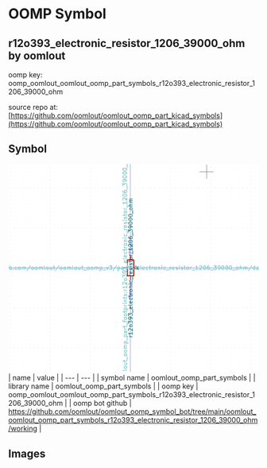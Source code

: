 # OOMP Symbol  
## r12o393_electronic_resistor_1206_39000_ohm  by oomlout  
  
oomp key: oomp_oomlout_oomlout_oomp_part_symbols_r12o393_electronic_resistor_1206_39000_ohm  
  
source repo at: [https://github.com/oomlout/oomlout_oomp_part_kicad_symbols](https://github.com/oomlout/oomlout_oomp_part_kicad_symbols)  
## Symbol  
  
[![working.png](working_600.png)](working.png)  
| name | value | 
| --- | --- | 
| symbol name | oomlout_oomp_part_symbols | 
| library name | oomlout_oomp_part_symbols | 
| oomp key | oomp_oomlout_oomlout_oomp_part_symbols_r12o393_electronic_resistor_1206_39000_ohm | 
| oomp bot github | https://github.com/oomlout/oomlout_oomp_symbol_bot/tree/main/oomlout_oomlout_oomp_part_symbols_r12o393_electronic_resistor_1206_39000_ohm/working | 
## Images  
